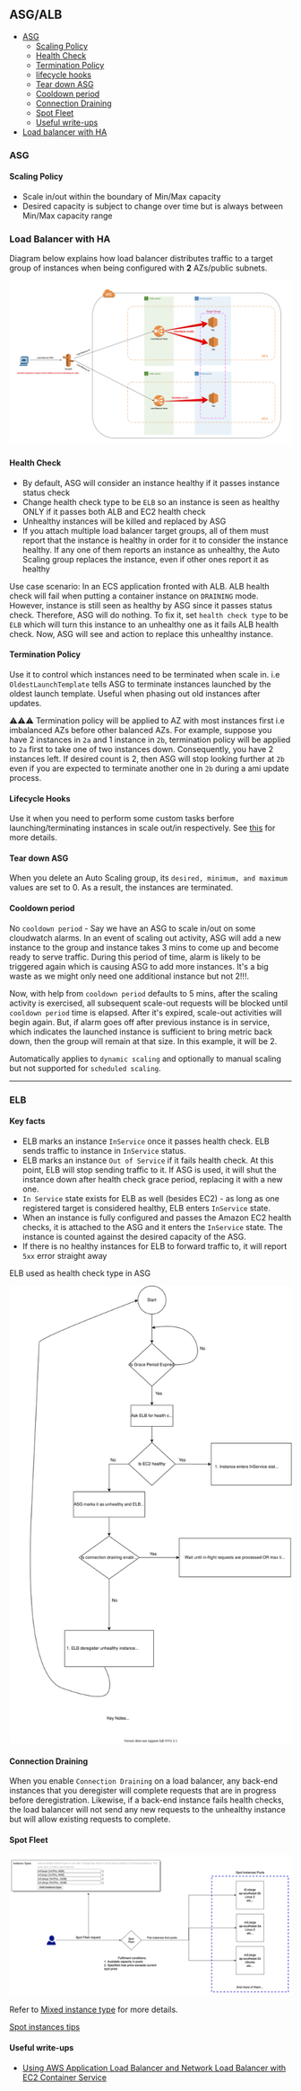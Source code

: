 ## ASG/ALB

- [ASG](#asg)
  - [Scaling Policy](#scaling-policy)
  - [Health Check](#health-check)
  - [Termination Policy](#termination-policy)
  - [lifecycle hooks](#lifecycle-hooks)
  - [Tear down ASG](#tear-down-asg)
  - [Cooldown period](#cooldown-period)
  - [Connection Draining](#connection-draining)
  - [Spot Fleet](#spot-fleet)
  - [Useful write-ups](#useful-write-ups)
- [Load balancer with HA](#load-balancer-with-ha)

### ASG

#### Scaling Policy

- Scale in/out within the boundary of Min/Max capacity
- Desired capacity is subject to change over time but is always between Min/Max capacity range

### Load Balancer with HA
Diagram below explains how load balancer distributes traffic to a target group of instances when being configured with **2** AZs/public subnets.

![lb-ha](./lb-vpc-2-tier.png)

#### Health Check

- By default, ASG will consider an instance healthy if it passes instance status check
- Change health check type to be `ELB` so an instance is seen as healthy ONLY if it passes both ALB and EC2 health check
- Unhealthy instances will be killed and replaced by ASG
- If you attach multiple load balancer target groups, all of them must report that the instance is healthy in order for it to consider the instance healthy. If any one of them reports an instance as unhealthy, the Auto Scaling group replaces the instance, even if other ones report it as healthy

Use case scenario: In an ECS application fronted with ALB. ALB health check will fail when putting a container instance on `DRAINING` mode. However, instance is still seen as healthy by ASG since it passes status check. Therefore, ASG will do nothing. To fix it, set `health check type` to be `ELB` which will turn this instance to an unhealthy one as it fails ALB health check. Now, ASG will see and action to replace this unhealthy instance.

#### Termination Policy

Use it to control which instances need to be terminated when scale in. i.e `OldestLaunchTemplate` tells ASG to terminate instances launched by the oldest launch template. Useful when phasing out old instances after updates.

⚠️⚠️⚠️ Termination policy will be applied to AZ with most instances first i.e imbalanced AZs before other balanced AZs. For example, suppose you have 2 instances in `2a` and 1 instance in `2b`, termination policy will be applied to `2a` first to take one of two instances down. Consequently, you have 2 instances left. If desired count is 2, then ASG will stop looking further at `2b` even if you are expected to terminate another one in `2b` during a ami update process.

#### Lifecycle Hooks

Use it when you need to perform some custom tasks berfore launching/terminating instances in scale out/in respectively.
See [this](https://docs.aws.amazon.com/autoscaling/ec2/userguide/lifecycle-hooks.html) for more details.

#### Tear down ASG

When you delete an Auto Scaling group, its `desired, minimum, and maximum` values are set to 0. As a result, the instances are terminated.

#### Cooldown period

No `cooldown period` - Say we have an ASG to scale in/out on some cloudwatch alarms. In an event of scaling out activity, ASG will add a new instance to the group and instance takes 3 mins to come up and become ready to serve traffic. During this period of time, alarm is likely to be triggered again which is causing ASG to add more instances. It's a big waste as we might only need one additional instance but not 2!!!.

Now, with help from `cooldown period` defaults to 5 mins, after the scaling activity is exercised, all subsequent scale-out requests will be blocked until `cooldown period` time is elapsed. After it's expired, scale-out activities will begin again. But, if alarm goes off after previous instance is in service, which indicates the launched instance is sufficient to bring metric back down, then the group will remain at that size. In this example, it will be 2.

Automatically applies to `dynamic scaling` and optionally to manual scaling but not supported for `scheduled scaling`.

---

### ELB

#### Key facts

- ELB marks an instance `InService` once it passes health check. ELB sends traffic to instance in `InService` status.
- ELB marks an instance `Out of Service` if it fails health check. At this point, ELB will stop sending traffic to it. If ASG is used, it will shut the instance down after health check grace period, replacing it with a new one.
- `In Service` state exists for ELB as well (besides EC2) - as long as one registered target is considered healthy, ELB enters `InService` state.
- When an instance is fully configured and passes the Amazon EC2 health checks, it is attached to the ASG and it enters the `InService` state. The instance is counted against the desired capacity of the ASG.
- If there is no healthy instances for ELB to forward traffic to, it will report `5xx` error straight away

ELB used as health check type in ASG

![asg-elb](asg-elb.svg)

#### Connection Draining

When you enable `Connection Draining` on a load balancer, any back-end instances that you deregister will complete requests that are in progress before deregistration. Likewise, if a back-end instance fails health checks, the load balancer will not send any new requests to the unhealthy instance but will allow existing requests to complete.

#### Spot Fleet

![spot-fleet](how-spot-fleet-works.png)

Refer to [Mixed instance type](https://github.com/DavidHe1127/dockerzon-ecs/tree/master/experiments/mixed-instance-type) for more details.

[Spot instances tips](https://medium.com/swlh/aws-ec2-spot-useful-tips-dc3cd8210028)

#### Useful write-ups

- [Using AWS Application Load Balancer and Network Load Balancer with EC2 Container Service](https://medium.com/containers-on-aws/using-aws-application-load-balancer-and-network-load-balancer-with-ec2-container-service-d0cb0b1d5ae5)


